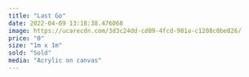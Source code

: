 ```yaml
---
title: "Last Go"
date: 2022-04-09 13:18:38.476068
image: https://ucarecdn.com/3d3c24dd-cd09-4fcd-901a-c1208c0be826/
price: "0"
size: "1m x 1m"
sold: "Sold"
media: "Acrylic on canvas"
---
```


